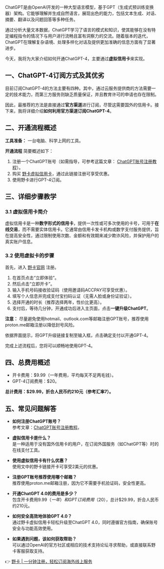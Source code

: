 ChatGPT是由OpenAI开发的一种大型语言模型，基于GPT（生成式预训练变换器）架构。它能够理解并生成自然语言，展现出色的能力，包括文本生成、对话、摘要、翻译以及问题回答等多种任务。

通过分析大量文本数据，ChatGPT学习了语言的模式和知识，使其能够在没有特定编程指令的情况下与用户进行流畅且富有洞察力的交流。随着版本的迭代，ChatGPT在理解复杂语境、处理多样化对话及提供更加准确的信息方面有了显著进步。

今天，我将为大家介绍如何开通ChatGPT-4，主要通过<strong>虚拟信用卡</strong>来实现。

## 一、ChatGPT-4订阅方式及其优劣

目前订阅ChatGPT-4的方法主要有四种。其中，通过云服务提供商的方法需要一定的技术能力，而第三方服务则缺乏质量保证，并且教育许可的申请也存在限制。

因此，最推荐的方法是直接通过<strong>官方渠道</strong>进行订阅，尽管这需要国外的信用卡。接下来，我将详细介绍<strong>如何利用官方渠道订阅ChatGPT-4</strong>。

## 二、开通流程概述

**工具准备：** 一台电脑、科学上网的工具。

**开通流程** 简要概述如下：

1. 注册一个ChatGPT账号（如需指导，可参考这篇文章： [ChatGPT账号注册教程](https://aiguider.top/chatgptaccountregistrationtutorial/)）。
2. 购买 [野卡虚拟信用卡](https://bit.ly/bewildcard)，通过此链接注册可享受优惠。
3. 使用野卡进行GPT-4订阅。

## 三、详细步骤教学

### 3.1 虚拟信用卡简介

虚拟信用卡是一种<strong>数字形式的信用卡</strong>，提供一次性或可多次使用的卡号，可用于<strong>在线交易</strong>，而不需要实体信用卡。它通常由信用卡发卡机构或数字支付服务提供，旨在提高安全性，通过限制使用次数、金额和有效期来减少欺诈风险，并保护用户的真实账户信息。

### 3.2 使用虚拟卡的步骤

首先，进入 [野卡官网](https://bit.ly/bewildcard) 注册。

1. 在首页点击“立即体验”。
2. 然后点击“立即开卡”。
3. 输入手机号码接收验证码（使用邀请码ACCPAY可享受优惠）。
4. 填写个人信息并完成支付宝扫码认证（无需人脸或身份证验证）。
5. 选择开通的时长（推荐选择两年，性价比更高）。
6. 支付后，等待几分钟，开通成功后进入主页面，点击<strong>一键升级ChatGPT</strong>。

**注意：** 尽量避免使用hotmail、outlook.com等邮箱注册GPT账号，推荐使用proton.me邮箱注册以降低封号风险。

依据界面提示，将GPT升级链接复制至输入框，点击确定支付以开通GPT-4。

完成上述流程后，您将可以顺畅地使用GPT-4。

## 四、总费用概述

- 开卡费用：$9.99（一年费用，平均每天不足两毛钱）。
- GPT-4订阅费用：$20。
  
**总计费用：$29.99，折合人民币约210元（参考汇率7）。**

## 五、常见问题解答

- **如何注册ChatGPT账号？**  
参考文章：[ChatGPT账号注册教程](https://aiguider.top/chatgptaccountregistrationtutorial/)。

- **虚拟信用卡是什么？**  
是一种适用于没有国外信用卡的用户，在订阅外国服务（如ChatGPT等）时的在线支付工具。

- **使用虚拟信用卡有什么优惠？**  
使用文中的野卡链接开卡可享受2美元的优惠。

- **注册GPT账号推荐使用哪个邮箱？**  
推荐使用proton.me邮箱注册，因为它不需要手机验证码，安全性更高。

- **开通ChatGPT 4.0的费用是多少？**  
包含开卡费用$9.99（一年）和GPT订阅费用（$20），总计$29.99，折合人民币约210元。

- **如何安全高效地体验GPT 4.0？**  
通过野卡虚拟信用卡轻松升级至ChatGPT 4.0，同时遵循官方指南，确保账号安全与功能高效使用。

- **如果遇到问题，该如何获取帮助？**  
可以通过OpenAI的官方社区或相应的技术支持论坛寻求帮助，或直接联系野卡客服获取支持。

👉 [野卡 | 一分钟注册，轻松订阅海外线上服务](https://bit.ly/bewildcard)